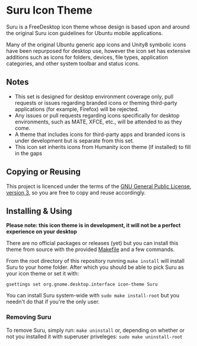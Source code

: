 Suru Icon Theme
================

Suru is a FreeDesktop icon theme whose design is based upon and around the original Suru icon guidelines for Ubuntu mobile applications.

Many of the original Ubuntu generic app icons and Unity8 symbolic icons have been repurposed for desktop use, however the icon set has extensive additions such as icons for folders, devices, file types, application categories, and other system toolbar and status icons.

## Notes

 - This set is designed for desktop environment coverage only, pull requests or issues regarding branded icons or theming third-party applications (for example, Firefox) will be rejected.
 - Any issues or pull requests regarding icons specifically for desktop environments, such as MATE, XFCE, etc., will be attended to as they come.
 - A theme that includes icons for third-party apps and branded icons is under development but is separate from this set.
 - This icon set inherits icons from Humanity icon theme (if installed) to fill in the gaps

## Copying or Reusing

This project is licenced under the terms of the [GNU General Public License, version 3](https://www.gnu.org/licenses/gpl-3.0.txt), so you are free to copy and reuse accordingly.

## Installing & Using

**Please note: this icon theme is in development, it will not be a perfect experience on your desktop**

There are no official packages or releases (yet) but you can install this theme from source with the provided [Makefile](/Makefile) and a few commands.

From the root directory of this repository running `make install` will install Suru to your home folder. After which you should be able to pick Suru as your icon theme or set it with:

    gsettings set org.gnome.desktop.interface icon-theme Suru

You can install Suru system-wide with `sudo make install-root` but you needn't do that if you're the only user.

### Removing Suru

To remove Suru, simply run: `make uninstall` or, depending on whether or not you installed it with superuser priveleges: `sudo make uninstall-root` 
